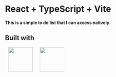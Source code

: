 # React + TypeScript + Vite

**This is a simple to do list that I can axcess natively.**

## Built with
<p>
  <img src="https://cdn.jsdelivr.net/gh/devicons/devicon@latest/icons/javascript/javascript-original.svg" height="80" width="80" hspace="10px" /> 
  <img src="https://cdn.jsdelivr.net/gh/devicons/devicon@latest/icons/typescript/typescript-original.svg" height="80" width="80" hspace="10px" />
         
</p>


